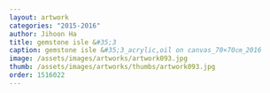 ```yaml
---
layout: artwork 
categories: "2015-2016"
author: Jihoon Ha 
title: gemstone isle &#35;3 
caption: gemstone isle &#35;3_acrylic,oil on canvas_70×70㎝_2016 
image: /assets/images/artworks/artwork093.jpg 
thumb: /assets/images/artworks/thumbs/artwork093.jpg 
order: 1516022 
---
```

